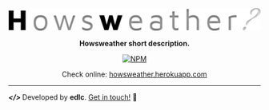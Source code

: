 <div align="center">
	<img src="https://github.com/playeredlc/Howsweather/blob/master/src/public/images/howsweather-logo.svg">
</div>

<div align="center">

<strong>Howsweather short description.</strong>

[![NPM](https://img.shields.io/npm/l/react)](https://github.com/playeredlc/Howsweather/blob/master/LICENSE)

Check online: [howsweather.herokuapp.com](https://howsweather.herokuapp.com/)

</div>

<hr>

<strong><i> </> </i></strong> Developed by <strong>edlc</strong>. [Get in touch!](https://github.com/playeredlc) :metal:
